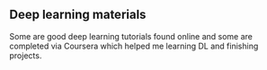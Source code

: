 ## Deep learning materials

Some are good deep learning tutorials found online and some are completed via Coursera which helped me learning DL and finishing projects.
